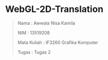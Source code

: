 # WebGL-2D-Translation
> Nama        : Awwala Nisa Kamila
>
> NIM         : 13519208
>
> Mata Kuliah : IF3260 Grafika Komputer
>
> Tugas       : Tugas 2
>